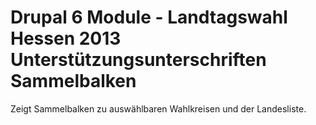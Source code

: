 Drupal 6 Module - Landtagswahl Hessen 2013 Unterstützungsunterschriften Sammelbalken
====================================================================================

Zeigt Sammelbalken zu auswählbaren Wahlkreisen und der Landesliste.